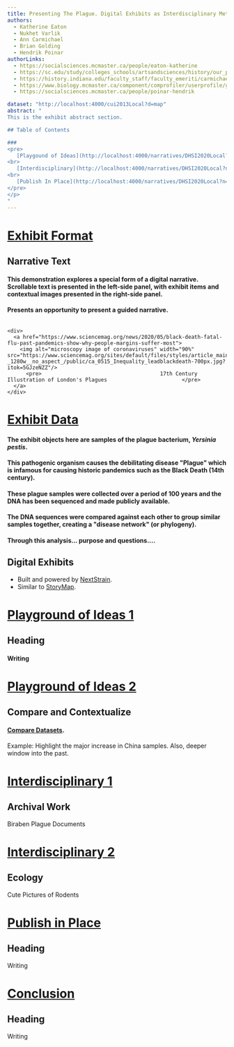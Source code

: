 ```yaml
---
title: Presenting The Plague. Digital Exhibits as Interdisciplinary Method
authors:
  - Katherine Eaton
  - Nukhet Varlik
  - Ann Carmichael
  - Brian Golding
  - Hendrik Poinar
authorLinks:
  - https://socialsciences.mcmaster.ca/people/eaton-katherine
  - https://sc.edu/study/colleges_schools/artsandsciences/history/our_people/directory/nukhet.php
  - https://history.indiana.edu/faculty_staff/faculty_emeriti/carmichael_ann.html
  - https://www.biology.mcmaster.ca/component/comprofiler/userprofile/golding.html
  - https://socialsciences.mcmaster.ca/people/poinar-hendrik

dataset: "http://localhost:4000/cui2013Local?d=map"
abstract: "
This is the exhibit abstract section.

## Table of Contents

###
<pre>
   [Playgound of Ideas](http://localhost:4000/narratives/DHSI2020Local?n=1)
<br>
   [Interdisciplinary](http://localhost:4000/narratives/DHSI2020Local?n=1)
<br>
   [Publish In Place](http://localhost:4000/narratives/DHSI2020Local?n=1)
</pre>
</p>
"
---
```


<!----------------------------------------------------------------------------->
<!--                              Exhibit Format                             -->
<!----------------------------------------------------------------------------->

# [Exhibit Format](http://localhost:4000/cui2013Local?m=num_date&s=GCA_000013825.1_ASM1382v1_genomic)

## Narrative Text

#### This demonstration explores a special form of a digital narrative. Scrollable text is presented in the left-side panel, with exhibit items and contextual images presented in the right-side panel.

#### Presents an opportunity to present a guided narrative.

```auspiceMainDisplayMarkdown

<div>
  <a href="https://www.sciencemag.org/news/2020/05/black-death-fatal-flu-past-pandemics-show-why-people-margins-suffer-most">
    <img alt="microscopy image of coronaviruses" width="90%" src="https://www.sciencemag.org/sites/default/files/styles/article_main_image_-_1280w__no_aspect_/public/ca_0515_Inequality_leadblackdeath-700px.jpg?itok=5GJzeNZZ"/>
      <pre>                                      17th Century Illustration of London's Plagues                        </pre>
  </a>
</div>

```

# [Exhibit Data](http://localhost:4000/cui2013Local?m=num_date)

#### The exhibit objects here are samples of the plague bacterium, *Yersinia pestis*.

#### This pathogenic organism causes the debilitating disease "Plague" which is infamous for causing historic pandemics such as the Black Death (14th century).

#### These plague samples were collected over a period of 100 years and the DNA has been sequenced and made publicly available.

#### The DNA sequences were compared against each other to group similar samples together, creating a "disease network" (or phylogeny).

#### Through this analysis... purpose and questions....


## Digital Exhibits

* Built and powered by [NextStrain](https://nextstrain.org/).
* Similar to [StoryMap](https://storymaps-classic.arcgis.com/en/).

<!----------------------------------------------------------------------------->
<!--                             Idea Playground                             -->
<!----------------------------------------------------------------------------->

# [Playground of Ideas 1](http://localhost:4000/cui2013Local?m=num_date)

## Heading

#### Writing

# [Playground of Ideas 2](http://localhost:4000/cui2013Local)

## Compare and Contextualize

#### [Compare Datasets](http://localhost:4000/morelli2010Local:cui2013Local?c=BioSampleGeographicLocation&m=num_date).

Example: Highlight the major increase in China samples.
Also, deeper window into the past.

<!----------------------------------------------------------------------------->
<!--                            Interdisciplinary                            -->
<!----------------------------------------------------------------------------->

# [Interdisciplinary 1](http://localhost:4000/cui2013Local?d=map&m=num_date&p=full&animate=1300-01-01,2006-01-01,1,0,30000)

## Archival Work

Biraben Plague Documents

# [Interdisciplinary 2](http://localhost:4000/cui2013Local?c=BioSampleHost&legend=open)

## Ecology

Cute Pictures of Rodents

<!----------------------------------------------------------------------------->
<!--                            Publish In Place                             -->
<!----------------------------------------------------------------------------->

# [Publish in Place](http://localhost:4000/cui2013Local)

## Heading

Writing

<!----------------------------------------------------------------------------->
<!--                               Conclusion                                -->
<!----------------------------------------------------------------------------->

# [Conclusion](http://localhost:4000/cui2013Local)

## Heading

Writing
